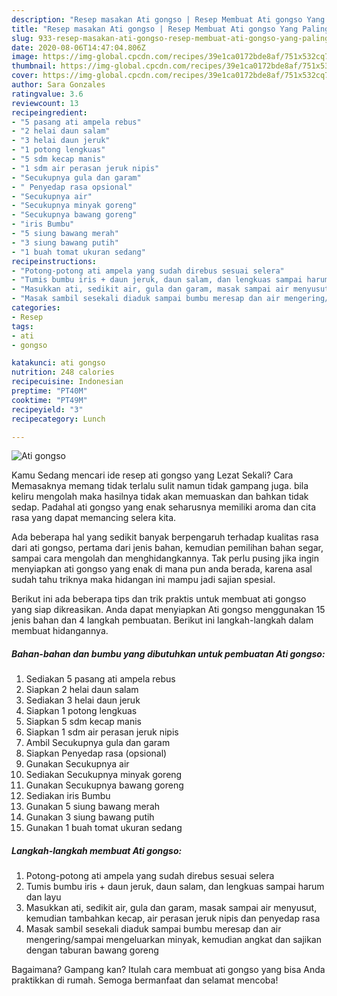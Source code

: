 ```yaml
---
description: "Resep masakan Ati gongso | Resep Membuat Ati gongso Yang Paling Enak"
title: "Resep masakan Ati gongso | Resep Membuat Ati gongso Yang Paling Enak"
slug: 933-resep-masakan-ati-gongso-resep-membuat-ati-gongso-yang-paling-enak
date: 2020-08-06T14:47:04.806Z
image: https://img-global.cpcdn.com/recipes/39e1ca0172bde8af/751x532cq70/ati-gongso-foto-resep-utama.jpg
thumbnail: https://img-global.cpcdn.com/recipes/39e1ca0172bde8af/751x532cq70/ati-gongso-foto-resep-utama.jpg
cover: https://img-global.cpcdn.com/recipes/39e1ca0172bde8af/751x532cq70/ati-gongso-foto-resep-utama.jpg
author: Sara Gonzales
ratingvalue: 3.6
reviewcount: 13
recipeingredient:
- "5 pasang ati ampela rebus"
- "2 helai daun salam"
- "3 helai daun jeruk"
- "1 potong lengkuas"
- "5 sdm kecap manis"
- "1 sdm air perasan jeruk nipis"
- "Secukupnya gula dan garam"
- " Penyedap rasa opsional"
- "Secukupnya air"
- "Secukupnya minyak goreng"
- "Secukupnya bawang goreng"
- "iris Bumbu"
- "5 siung bawang merah"
- "3 siung bawang putih"
- "1 buah tomat ukuran sedang"
recipeinstructions:
- "Potong-potong ati ampela yang sudah direbus sesuai selera"
- "Tumis bumbu iris + daun jeruk, daun salam, dan lengkuas sampai harum dan layu"
- "Masukkan ati, sedikit air, gula dan garam, masak sampai air menyusut, kemudian tambahkan kecap, air perasan jeruk nipis dan penyedap rasa"
- "Masak sambil sesekali diaduk sampai bumbu meresap dan air mengering/sampai mengeluarkan minyak, kemudian angkat dan sajikan dengan taburan bawang goreng"
categories:
- Resep
tags:
- ati
- gongso

katakunci: ati gongso 
nutrition: 248 calories
recipecuisine: Indonesian
preptime: "PT40M"
cooktime: "PT49M"
recipeyield: "3"
recipecategory: Lunch

---
```



![Ati gongso](https://img-global.cpcdn.com/recipes/39e1ca0172bde8af/751x532cq70/ati-gongso-foto-resep-utama.jpg)

Kamu Sedang mencari ide resep ati gongso yang Lezat Sekali? Cara Memasaknya memang tidak terlalu sulit namun tidak gampang juga. bila keliru mengolah maka hasilnya tidak akan memuaskan dan bahkan tidak sedap. Padahal ati gongso yang enak seharusnya memiliki aroma dan cita rasa yang dapat memancing selera kita.

Ada beberapa hal yang sedikit banyak berpengaruh terhadap kualitas rasa dari ati gongso, pertama dari jenis bahan, kemudian pemilihan bahan segar, sampai cara mengolah dan menghidangkannya. Tak perlu pusing jika ingin menyiapkan ati gongso yang enak di mana pun anda berada, karena asal sudah tahu triknya maka hidangan ini mampu jadi sajian spesial.




Berikut ini ada beberapa tips dan trik praktis untuk membuat ati gongso yang siap dikreasikan. Anda dapat menyiapkan Ati gongso menggunakan 15 jenis bahan dan 4 langkah pembuatan. Berikut ini langkah-langkah dalam membuat hidangannya.

<!--inarticleads1-->

##### Bahan-bahan dan bumbu yang dibutuhkan untuk pembuatan Ati gongso:

1. Sediakan 5 pasang ati ampela rebus
1. Siapkan 2 helai daun salam
1. Sediakan 3 helai daun jeruk
1. Siapkan 1 potong lengkuas
1. Siapkan 5 sdm kecap manis
1. Siapkan 1 sdm air perasan jeruk nipis
1. Ambil Secukupnya gula dan garam
1. Siapkan  Penyedap rasa (opsional)
1. Gunakan Secukupnya air
1. Sediakan Secukupnya minyak goreng
1. Gunakan Secukupnya bawang goreng
1. Sediakan iris Bumbu
1. Gunakan 5 siung bawang merah
1. Gunakan 3 siung bawang putih
1. Gunakan 1 buah tomat ukuran sedang




<!--inarticleads2-->

##### Langkah-langkah membuat Ati gongso:

1. Potong-potong ati ampela yang sudah direbus sesuai selera
1. Tumis bumbu iris + daun jeruk, daun salam, dan lengkuas sampai harum dan layu
1. Masukkan ati, sedikit air, gula dan garam, masak sampai air menyusut, kemudian tambahkan kecap, air perasan jeruk nipis dan penyedap rasa
1. Masak sambil sesekali diaduk sampai bumbu meresap dan air mengering/sampai mengeluarkan minyak, kemudian angkat dan sajikan dengan taburan bawang goreng




Bagaimana? Gampang kan? Itulah cara membuat ati gongso yang bisa Anda praktikkan di rumah. Semoga bermanfaat dan selamat mencoba!
